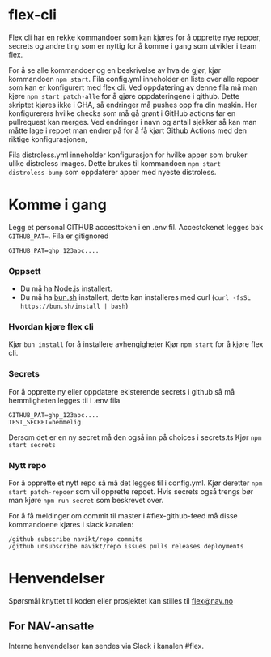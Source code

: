 # flex-cli

Flex cli har en rekke kommandoer som kan kjøres for å opprette nye repoer, secrets og andre ting som er nyttig for å komme i gang som utvikler i team flex.

For å se alle kommandoer og en beskrivelse av hva de gjør, kjør kommandoen `npm start`.
Fila config.yml inneholder en liste over alle repoer som kan er konfigurert med flex cli. Ved oppdatering av denne fila må man kjøre `npm start patch-alle` for å gjøre oppdateringene i github. Dette skriptet kjøres ikke i GHA, så endringer må pushes opp fra din maskin.
Her konfigurerers hvilke checks som må gå grønt i GitHub actions før en pullrequest kan merges. Ved endringer i navn og antall sjekker så kan man måtte lage i repoet man endrer på for å få kjørt Github Actions med den riktige konfigurasjonen,

Fila distroless.yml inneholder konfigurasjon for hvilke apper som bruker ulike distroless images. Dette brukes til kommandoen `npm start distroless-bump` som oppdaterer apper med nyeste distroless.

# Komme i gang

Legg et personal GITHUB accesttoken i en .env fil. Accestokenet legges bak `GITHUB_PAT=`. Fila er gitignored

```
GITHUB_PAT=ghp_123abc....
```

### Oppsett

-   Du må ha [Node.js](https://nodejs.org/en/) installert.
-   Du må ha [bun.sh](https://bun.sh) installert, dette kan installeres med curl (`curl -fsSL https://bun.sh/install | bash`)

### Hvordan kjøre flex cli

Kjør `bun install` for å installere avhengigheter
Kjør `npm start` for å kjøre flex cli.

### Secrets

For å opprette ny eller oppdatere ekisterende secrets i github så må hemmligheten legges til i .env fila

```
GITHUB_PAT=ghp_123abc....
TEST_SECRET=hemmelig
```

Dersom det er en ny secret må den også inn på choices i secrets.ts
Kjør `npm start secrets`

### Nytt repo

For å opprette et nytt repo så må det legges til i config.yml. Kjør deretter `npm start patch-repoer` som vil opprette repoet. Hvis secrets også trengs bør man kjøre `npm run secret` som beskrevet over.

For å få meldinger om commit til master i #flex-github-feed må disse kommandoene kjøres i slack kanalen:

```
/github subscribe navikt/repo commits
/github unsubscribe navikt/repo issues pulls releases deployments
```

# Henvendelser

Spørsmål knyttet til koden eller prosjektet kan stilles til flex@nav.no

## For NAV-ansatte

Interne henvendelser kan sendes via Slack i kanalen #flex.
